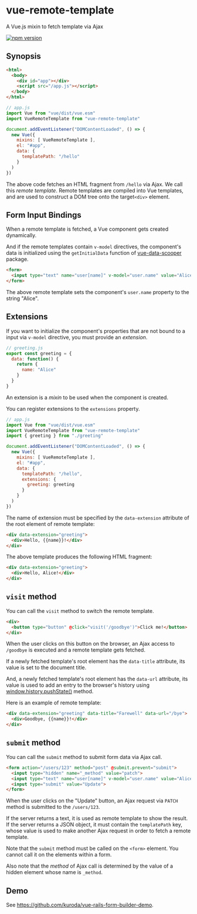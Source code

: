 # vue-remote-template

A Vue.js mixin to fetch template via Ajax

[![npm version](https://badge.fury.io/js/vue-remote-template.svg)](https://badge.fury.io/js/vue-remote-template)

## Synopsis

```html
<html>
  <body>
    <div id="app"></div>
    <script src="/app.js"></script>
  </body>
</html>
```

```javascript
// app.js
import Vue from "vue/dist/vue.esm"
import VueRemoteTemplate from "vue-remote-template"

document.addEventListener("DOMContentLoaded", () => {
  new Vue({
    mixins: [ VueRemoteTemplate ],
    el: "#app",
    data: {
      templatePath: "/hello"
    }
  )
})
```

The above code fetches an HTML fragment from `/hello` via Ajax.
We call this _remote template_.
Remote templates are compiled into Vue templates, and are used
to construct a DOM tree onto the target`<div>` element.

## Form Input Bindings

When a remote template is fetched, a Vue component gets created dynamically.

And if the remote templates contain `v-model` directives,
the component's data is initialized using the `getInitialData` function
of [vue-data-scooper](https://www.npmjs.com/package/vue-data-scooper) package.

```html
<form>
  <input type="text" name="user[name]" v-model="user.name" value="Alice">
</form>
```

The above remote template sets the component's `user.name` property to the
string "Alice".

## Extensions

If you want to initialize the component's properties that are not bound to
a input via `v-model` directive,
you must provide an _extension_.

```javascript
// greeting.js
export const greeting = {
  data: function() {
    return {
      name: "Alice"
    }
  }
}
```

An extension is a _mixin_ to be used when the component is created.

You can register extensions to the `extensions` property.

```javascript
// app.js
import Vue from "vue/dist/vue.esm"
import VueRemoteTemplate from "vue-remote-template"
import { greeting } from "./greeting"

document.addEventListener("DOMContentLoaded", () => {
  new Vue({
    mixins: [ VueRemoteTemplate ],
    el: "#app",
    data: {
      templatePath: "/hello",
      extensions: {
        greeting: greeting
      }
    }
  )
})
```

The name of extension must be specified by the `data-extension` attribute of
the root element of remote template:

```html
<div data-extension="greeting">
  <div>Hello, {{name}}!</div>
</div>
```

The above template produces the following HTML fragment:

```html
<div data-extension="greeting">
  <div>Hello, Alice!</div>
</div>
```

## `visit` method

You can call the `visit` method to switch the remote template.

```html
<div>
  <button type="button" @click="visit('/goodbye')">Click me!</button>
</div>
```

When the user clicks on this button on the browser,
an Ajax access to `/goodbye` is executed and a remote template gets fetched.

If a newly fetched template's root element has the `data-title` attribute,
its value is set to the document title.

And, a newly fetched template's root element has the `data-url` attribute,
its value is used to add an entry to the browser's history using
[window.history.pushState()](https://developer.mozilla.org/en-US/docs/Web/API/History_API#The_pushState()_method) method.

Here is an example of remote template:

```html
<div data-extension="greeting" data-title="Farewell" data-url="/bye">
  <div>Goodbye, {{name}}!</div>
</div>
```

## `submit` method

You can call the `submit` method to submit form data via Ajax call.

```html
<form action="/users/123" method="post" @submit.prevent="submit">
  <input type="hidden" name="_method" value="patch">
  <input type="text" name="user[name]" v-model="user.name" value="Alice">
  <input type="submit" value="Update">
</form>
```

When the user clicks on the "Update" button, an Ajax request via `PATCH` method
is submitted to the `/users/123`.

If the server returns a text, it is used as remote template to show the result.
If the server returns a JSON object, it must contain the `templatePath` key,
whose value is used to make another Ajax request in order to fetch a remote template.

Note that the `submit` method must be called on the `<form>` element.
You cannot call it on the elements within a form.

Also note that the _method_ of Ajax call is determined by the value of a
hidden element whose name is `_method`.

## Demo

See https://github.com/kuroda/vue-rails-form-builder-demo.
